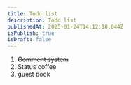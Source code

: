 ```yaml
---
title: Todo list
description: Todo list
publishedAt: 2025-01-24T14:12:18.044Z
isPublish: true
isDraft: false
---
```

1. ~~C﻿omment system~~
2. Status coffee
3. g﻿uest book